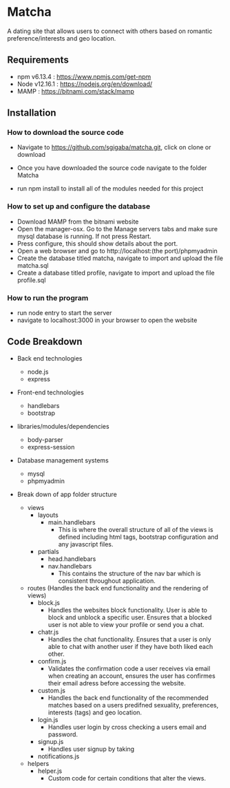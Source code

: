 # Matcha

A dating site that allows users to connect with others based on romantic preference/interests and geo location.

## Requirements

- npm v6.13.4 : https://www.npmjs.com/get-npm
- Node v12.16.1 : https://nodejs.org/en/download/
- MAMP : https://bitnami.com/stack/mamp

## Installation

### How to download the source code

- Navigate to https://github.com/sgigaba/matcha.git, click on clone or download

- Once you have downloaded the source code navigate to the folder Matcha
- run npm install to install all of the modules needed for this project

### How to set up and configure the database

- Download MAMP from the bitnami website
- Open the manager-osx. Go to the Manage servers tabs and make sure mysql database is running. If not press Restart.
- Press configure, this should show details about the port.
- Open a web browser and go to http://localhost:(the port)/phpmyadmin
- Create the database titled matcha, navigate to import and upload the file matcha.sql
- Create a database titled profile, navigate to import and upload the file profile.sql

### How to run the program

- run node entry to start the server
- navigate to localhost:3000 in your browser to open the website

## Code Breakdown
- Back end technologies
    - node.js
    - express

- Front-end technologies
    - handlebars
    - bootstrap

- libraries/modules/dependencies
    - body-parser
    - express-session

- Database management systems
    - mysql
    - phpmyadmin

- Break down of app folder structure
    - views
        - layouts 
            - main.handlebars
                * This is where the overall structure of all of the views is defined including html tags, bootstrap configuration and any javascript files.
        - partials
            - head.handlebars
            - nav.handlebars
                * This contains the structure of the nav bar which is consistent throughout application.
    - routes (Handles the back end functionality and the rendering of views) 
        - block.js
            * Handles the websites block functionality. User is able to block and unblock a specific user. Ensures that a blocked user is not able to view your profile or send you a chat.
        - chatr.js
            * Handles the chat functionality. Ensures that a user is only able to chat with another user if they have both liked each other.
        - confirm.js
            * Validates the confirmation code a user receives via email when creating an account, ensures the user has confirmes their email adress before accessing the website.
        - custom.js
            * Handles the back end functionality of the recommended matches based on a users predifned sexuality, preferences, interests (tags) and geo location.
        - login.js
            * Handles user login by cross checking a users email and password.
        - signup.js
            * Handles user signup by taking 
        - notifications.js
    - helpers
        - helper.js
            * Custom code for certain conditions that alter the views.
